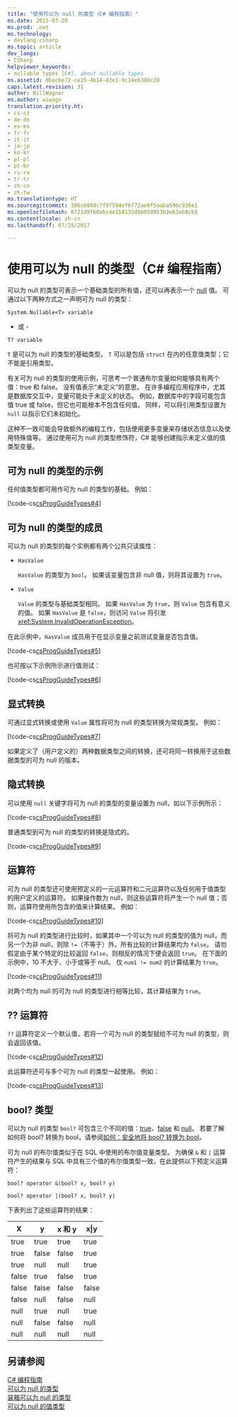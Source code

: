 ```yaml
---
title: "使用可以为 null 的类型（C# 编程指南）"
ms.date: 2015-07-20
ms.prod: .net
ms.technology:
- devlang-csharp
ms.topic: article
dev_langs:
- CSharp
helpviewer_keywords:
- nullable types [C#], about nullable types
ms.assetid: 0bacbe72-ce15-4b14-83e1-9c14e6380c28
caps.latest.revision: 31
author: BillWagner
ms.author: wiwagn
translation.priority.ht:
- cs-cz
- de-de
- es-es
- fr-fr
- it-it
- ja-jp
- ko-kr
- pl-pl
- pt-br
- ru-ru
- tr-tr
- zh-cn
- zh-tw
ms.translationtype: HT
ms.sourcegitcommit: 306c608dc7f97594ef6f72ae0f5aaba596c936e1
ms.openlocfilehash: 0721d9f60abc4e158135d6b050953b3e63ab8cb5
ms.contentlocale: zh-cn
ms.lasthandoff: 07/28/2017

---
```

# <a name="using-nullable-types-c-programming-guide"></a>使用可以为 null 的类型（C# 编程指南）
可以为 null 的类型可表示一个基础类型的所有值，还可以再表示一个 [null](../../../csharp/language-reference/keywords/null.md) 值。 可通过以下两种方式之一声明可为 null 的类型：  
  
 `System.Nullable<T> variable`  
  
 - 或 -  
  
 `T? variable`  
  
 `T` 是可以为 null 的类型的基础类型。 `T` 可以是包括 `struct` 在内的任意值类型；它不能是引用类型。  
  
 有关可为 null 的类型的使用示例，可思考一个普通布尔变量如何能够具有两个值：true 和 false。 没有值表示“未定义”的意思。 在许多编程应用程序中，尤其是数据库交互中，变量可能处于未定义的状态。 例如，数据库中的字段可能包含值 true 或 false，但它也可能根本不包含任何值。 同样，可以将引用类型设置为 `null` 以指示它们未初始化。  
  
 这种不一致可能会导致额外的编程工作，包括使用更多变量来存储状态信息以及使用特殊值等。 通过使用可为 null 的类型修饰符，C# 能够创建指示未定义值的值类型变量。  
  
## <a name="examples-of-nullable-types"></a>可为 null 的类型的示例  
 任何值类型都可用作可为 null 的类型的基础。 例如：  
  
 [!code-cs[csProgGuideTypes#4](../../../csharp/programming-guide/nullable-types/codesnippet/CSharp/using-nullable-types_1.cs)]  
  
## <a name="the-members-of-nullable-types"></a>可为 null 的类型的成员  
 可以为 null 的类型的每个实例都有两个公共只读属性：  
  
-   `HasValue`  
  
     `HasValue` 的类型为 `bool`。 如果该变量包含非 null 值，则将其设置为 `true`。  
  
-   `Value`  
  
     `Value` 的类型与基础类型相同。 如果 `HasValue` 为 `true`，则 `Value` 包含有意义的值。 如果 `HasValue` 是 `false`，则访问 `Value` 将引发 <xref:System.InvalidOperationException>。  
  
 在此示例中，`HasValue` 成员用于在显示变量之前测试变量是否包含值。  
  
 [!code-cs[csProgGuideTypes#5](../../../csharp/programming-guide/nullable-types/codesnippet/CSharp/using-nullable-types_2.cs)]  
  
 也可按以下示例所示进行值测试：  
  
 [!code-cs[csProgGuideTypes#6](../../../csharp/programming-guide/nullable-types/codesnippet/CSharp/using-nullable-types_3.cs)]  
  
## <a name="explicit-conversions"></a>显式转换  
 可通过显式转换或使用 `Value` 属性将可为 null 的类型转换为常规类型。 例如：  
  
 [!code-cs[csProgGuideTypes#7](../../../csharp/programming-guide/nullable-types/codesnippet/CSharp/using-nullable-types_4.cs)]  
  
 如果定义了（用户定义的）两种数据类型之间的转换，还可将同一转换用于这些数据类型的可为 null 的版本。  
  
## <a name="implicit-conversions"></a>隐式转换  
 可以使用 `null` 关键字将可为 null 的类型的变量设置为 null，如以下示例所示：  
  
 [!code-cs[csProgGuideTypes#8](../../../csharp/programming-guide/nullable-types/codesnippet/CSharp/using-nullable-types_5.cs)]  
  
 普通类型到可为 null 的类型的转换是隐式的。  
  
 [!code-cs[csProgGuideTypes#9](../../../csharp/programming-guide/nullable-types/codesnippet/CSharp/using-nullable-types_6.cs)]  
  
## <a name="operators"></a>运算符  
 可为 null 的类型还可使用预定义的一元运算符和二元运算符以及任何用于值类型的用户定义的运算符。 如果操作数为 null，则这些运算符将产生一个 null 值；否则，运算符使用所包含的值来计算结果。 例如：  
  
 [!code-cs[csProgGuideTypes#10](../../../csharp/programming-guide/nullable-types/codesnippet/CSharp/using-nullable-types_7.cs)]  
  
 将可为 null 的类型进行比较时，如果其中一个可以为 null 的类型的值为 null，而另一个为非 null，则除 `!=`（不等于）外，所有比较的计算结果均为 `false`。 请勿假定由于某个特定的比较返回 `false`，则相反的情况下便会返回 `true`。 在下面的示例中，10 不大于、小于或等于 null。 仅 `num1 != num2` 的计算结果为 `true`。  
  
 [!code-cs[csProgGuideTypes#11](../../../csharp/programming-guide/nullable-types/codesnippet/CSharp/using-nullable-types_8.cs)]  
  
 对两个均为 null 的可为 null 的类型进行相等比较，其计算结果为 `true`。  
  
## <a name="the--operator"></a>?? 运算符  
 `??` 运算符定义一个默认值，若将一个可为 null 的类型赋给不可为 null 的类型，则会返回该值。  
  
 [!code-cs[csProgGuideTypes#12](../../../csharp/programming-guide/nullable-types/codesnippet/CSharp/using-nullable-types_9.cs)]  
  
 此运算符还可与多个可为 null 的类型一起使用。 例如：  
  
 [!code-cs[csProgGuideTypes#13](../../../csharp/programming-guide/nullable-types/codesnippet/CSharp/using-nullable-types_10.cs)]  
  
## <a name="the-bool-type"></a>bool? 类型  
 可以为 null 的类型 `bool?` 可包含三个不同的值：[true](../../../csharp/language-reference/keywords/true.md)、[false](../../../csharp/language-reference/keywords/false.md) 和 [null](../../../csharp/language-reference/keywords/null.md)。 若要了解如何将 bool? 转换为 bool，请参阅[如何：安全地将 bool? 转换为 bool](../../../csharp/programming-guide/nullable-types/how-to-safely-cast-from-bool-to-bool.md)。  
  
 可为 null 的布尔值类似于在 SQL 中使用的布尔值变量类型。 为确保 `&` 和 `|` 运算符产生的结果与 SQL 中具有三个值的布尔值类型一致，在此提供以下预定义运算符：  
  
 `bool? operator &(bool? x, bool? y)`  
  
 `bool? operator |(bool? x, bool? y)`  
  
 下表列出了这些运算符的结果：  
  
|X|y|x 和 y|x&#124;y|  
|-------|-------|---------|--------------|  
|true|true|true|true|  
|true|false|false|true|  
|true|null|null|true|  
|false|true|false|true|  
|false|false|false|false|  
|false|null|false|null|  
|null|true|null|true|  
|null|false|false|null|  
|null|null|null|null|  
  
## <a name="see-also"></a>另请参阅  
 [C# 编程指南](../../../csharp/programming-guide/index.md)   
 [可以为 null 的类型](../../../csharp/programming-guide/nullable-types/index.md)   
 [装箱可以为 null 的类型](../../../csharp/programming-guide/nullable-types/boxing-nullable-types.md)   
 [可以为 null 的值类型](../../../visual-basic/programming-guide/language-features/data-types/nullable-value-types.md)

